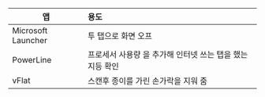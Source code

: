|앱|용도|
|--|:--|
|Microsoft Launcher|투 탭으로 화면 오프|
|PowerLine|프로세서 사용량 을 추가해 인터넷 쓰는 탭을 했는지등 확인|
|vFlat|스캔후 종이를 가린 손가락을 지워 줌|
